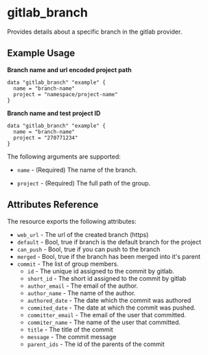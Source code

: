 # gitlab\_branch

Provides details about a specific branch in the gitlab provider. 

## Example Usage


**Branch name and url encoded project path**
```hcl
data "gitlab_branch" "example" {
  name = "branch-name"
  project = "namespace/project-name"
}
```
**Branch name and test project ID**
```hcl
data "gitlab_branch" "example" {
  name = "branch-name"
  project = "270771234"
}
```

The following arguments are supported:

* `name` - (Required) The name of the branch.

* `project` - (Required) The full path of the group.

## Attributes Reference

The resource exports the following attributes:

* `web_url` - The url of the created branch (https)
* `default` - Bool, true if branch is the default branch for the project
* `can_push` - Bool, true if you can push to the branch
* `merged` - Bool, true if the branch has been merged into it's parent
* `commit` - The list of group members.
  * `id` - The unique id assigned to the commit by gitlab.
  * `short_id` - The short id assigned to the commit by gitlab
  * `author_email` - The email of the author.
  * `author_name` - The name of the author.
  * `authored_date` - The date which the commit was authored
  * `commited_date` - The date at which the commit was pushed.
  * `committer_email` - The email of the user that committed.
  * `commiter_name` - The name of the user that committed.
  * `title` - The title of the commit
  * `message` - The commit message
  * `parent_ids` - The id of the parents of the commit
